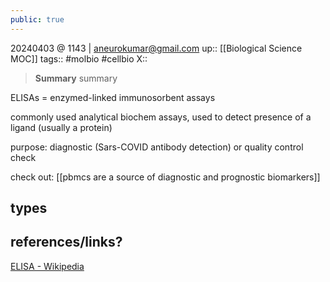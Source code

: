 ```yaml
---
public: true
---
```


20240403 @ 1143 | aneurokumar@gmail.com
up:: [[Biological Science MOC]]
tags:: #molbio #cellbio 
X::  

> **Summary**
> summary


ELISAs = enzymed-linked immunosorbent assays
 
 commonly used analytical biochem assays, used to detect presence of a ligand (usually a protein)

purpose: diagnostic (Sars-COVID antibody detection) or quality control check

check out: [[pbmcs are a source of diagnostic and prognostic biomarkers]]
## types


## references/links?
[ELISA - Wikipedia](https://en.wikipedia.org/wiki/ELISA)
